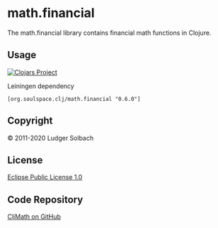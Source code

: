 math.financial
==============
The math.financial library contains financial math functions in Clojure.


Usage
-----
[![Clojars Project](https://img.shields.io/clojars/v/org.soulspace.clj/math.financial.svg)](https://clojars.org/org.soulspace.clj/math.financial)

Leiningen dependency

```
[org.soulspace.clj/math.financial "0.6.0"]
```

Copyright
---------
© 2011-2020 Ludger Solbach

License
-------
[Eclipse Public License 1.0](http://www.eclipse.org/legal/epl-v10.html)

Code Repository
---------------
[CljMath on GitHub](https://github.com/lsolbach/CljMath)


